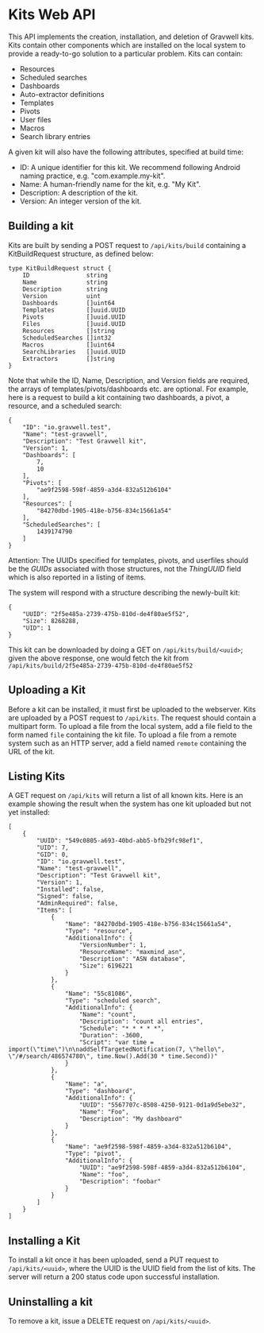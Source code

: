 # Kits Web API

This API implements the creation, installation, and deletion of Gravwell kits. Kits contain other components which are installed on the local system to provide a ready-to-go solution to a particular problem. Kits can contain:

* Resources
* Scheduled searches
* Dashboards
* Auto-extractor definitions
* Templates
* Pivots
* User files
* Macros
* Search library entries

A given kit will also have the following attributes, specified at build time:

* ID: A unique identifier for this kit. We recommend following Android naming practice, e.g. "com.example.my-kit".
* Name: A human-friendly name for the kit, e.g. "My Kit".
* Description: A description of the kit.
* Version: An integer version of the kit.

## Building a kit

Kits are built by sending a POST request to `/api/kits/build` containing a KitBuildRequest structure, as defined below:

```
type KitBuildRequest struct {
	ID                string
	Name              string
	Description       string
	Version           uint
	Dashboards        []uint64    
	Templates         []uuid.UUID 
	Pivots            []uuid.UUID 
	Files             []uuid.UUID 
	Resources         []string    
	ScheduledSearches []int32     
	Macros            []uint64
	SearchLibraries   []uuid.UUID    
	Extractors        []string    
}
```

Note that while the ID, Name, Description, and Version fields are required, the arrays of templates/pivots/dashboards etc. are optional. For example, here is a request to build a kit containing two dashboards, a pivot, a resource, and a scheduled search:

```
{
	"ID": "io.gravwell.test",
	"Name": "test-gravwell",
	"Description": "Test Gravwell kit",
	"Version": 1,
	"Dashboards": [
		7,
		10
	],
	"Pivots": [
		"ae9f2598-598f-4859-a3d4-832a512b6104"
	],
	"Resources": [
		"84270dbd-1905-418e-b756-834c15661a54"
	],
	"ScheduledSearches": [
		1439174790
	]
}
```

Attention: The UUIDs specified for templates, pivots, and userfiles should be the *GUIDs* associated with those structures, not the *ThingUUID* field which is also reported in a listing of items.

The system will respond with a structure describing the newly-built kit:

```
{
	"UUID": "2f5e485a-2739-475b-810d-de4f80ae5f52",
	"Size": 8268288,
	"UID": 1
}
```

This kit can be downloaded by doing a GET on `/api/kits/build/<uuid>`; given the above response, one would fetch the kit from `/api/kits/build/2f5e485a-2739-475b-810d-de4f80ae5f52`

## Uploading a Kit

Before a kit can be installed, it must first be uploaded to the webserver. Kits are uploaded by a POST request to `/api/kits`. The request should contain a multipart form. To upload a file from the local system, add a file field to the form named `file` containing the kit file. To upload a file from a remote system such as an HTTP server, add a field named `remote` containing the URL of the kit.

## Listing Kits

A GET request on `/api/kits` will return a list of all known kits. Here is an example showing the result when the system has one kit uploaded but not yet installed:

```
[
	{
		"UUID": "549c0805-a693-40bd-abb5-bfb29fc98ef1",
		"UID": 7,
		"GID": 0,
		"ID": "io.gravwell.test",
		"Name": "test-gravwell",
		"Description": "Test Gravwell kit",
		"Version": 1,
		"Installed": false,
		"Signed": false,
		"AdminRequired": false,
		"Items": [
			{
				"Name": "84270dbd-1905-418e-b756-834c15661a54",
				"Type": "resource",
				"AdditionalInfo": {
					"VersionNumber": 1,
					"ResourceName": "maxmind_asn",
					"Description": "ASN database",
					"Size": 6196221
				}
			},
			{
				"Name": "55c81086",
				"Type": "scheduled search",
				"AdditionalInfo": {
					"Name": "count",
					"Description": "count all entries",
					"Schedule": "* * * * *",
					"Duration": -3600,
					"Script": "var time = import(\"time\")\n\naddSelfTargetedNotification(7, \"hello\", \"/#/search/486574780\", time.Now().Add(30 * time.Second))"
				}
			},
			{
				"Name": "a",
				"Type": "dashboard",
				"AdditionalInfo": {
					"UUID": "5567707c-8508-4250-9121-0d1a9d5ebe32",
					"Name": "Foo",
					"Description": "My dashboard"
				}
			},
			{
				"Name": "ae9f2598-598f-4859-a3d4-832a512b6104",
				"Type": "pivot",
				"AdditionalInfo": {
					"UUID": "ae9f2598-598f-4859-a3d4-832a512b6104",
					"Name": "foo",
					"Description": "foobar"
				}
			}
		]
	}
]
```

## Installing a Kit

To install a kit once it has been uploaded, send a PUT request to `/api/kits/<uuid>`, where the UUID is the UUID field from the list of kits. The server will return a 200 status code upon successful installation.

## Uninstalling a kit

To remove a kit, issue a DELETE request on `/api/kits/<uuid>`.